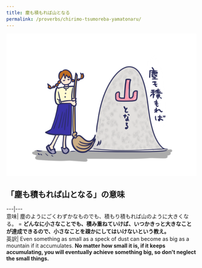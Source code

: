 ```yaml
---
title: 塵も積もれば山となる
permalink: /proverbs/chirimo-tsumoreba-yamatonaru/
---
```


![](/assets/images/proverbs/chirimo-tsumoreba-yamatonaru-1024x768.png)

## 「塵も積もれば山となる」の意味

---|---  
意味| 塵のようにごくわずかなものでも、積もり積もれば山のように大きくなる。 = **どんなに小さなことでも、積み重ねていけば、いつかきっと大きなことが達成できるので、小さなことを疎かにしてはいけないという教え。**  
英訳| Even something as small as a speck of dust can become as big as a mountain if it accumulates.  **No matter how small it is, if it keeps accumulating, you will eventually achieve something big, so don't neglect the small things.**  
